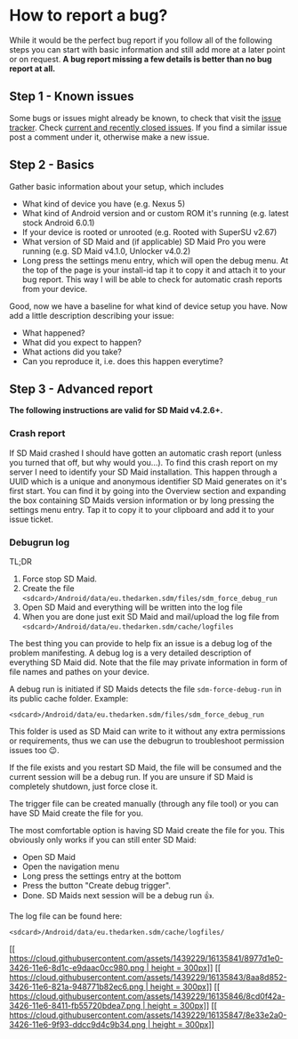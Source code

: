 # How to report a bug?

While it would be the perfect bug report if you follow all of the following steps you can start with basic information and still add more at a later point or on request.
**A bug report missing a few details is better than no bug report at all.**

## Step 1 - Known issues
Some bugs or issues might already be known, to check that visit the [issue tracker](https://github.com/d4rken/sdmaid-public/issues). Check [current and recently closed issues](https://github.com/d4rken/sdmaid-public/issues?utf8=%E2%9C%93&q=is%3Aissue). If you find a similar issue post a comment under it, otherwise make a new issue. 

## Step 2 - Basics
Gather basic information about your setup, which includes
* What kind of device you have (e.g. Nexus 5)
* What kind of Android version and or custom ROM it's running (e.g. latest stock Android 6.0.1)
* If your device is rooted or unrooted (e.g. Rooted with SuperSU v2.67)
* What version of SD Maid and (if applicable) SD Maid Pro you were running (e.g. SD Maid v4.1.0, Unlocker v4.0.2)
* Long press the settings menu entry, which will open the debug menu. At the top of the page is your install-id tap it to copy it and attach it to your bug report. This way I will be able to check for automatic crash reports from your device.

Good, now we have a baseline for what kind of device setup you have. Now add a little description describing your issue:
* What happened?
* What did you expect to happen?
* What actions did you take?
* Can you reproduce it, i.e. does this happen everytime?

## Step 3 - Advanced report
**The following instructions are valid for SD Maid v4.2.6+.**
### Crash report
If SD Maid crashed I should have gotten an automatic crash report (unless you turned that off, but why would you...). To find this crash report on my server I need to identify your SD Maid installation. This happen through a UUID which is a unique and anonymous identifier SD Maid generates on it's first start. You can find it by going into the Overview section and expanding the box containing SD Maids version information or by long pressing the settings menu entry. Tap it to copy it to your clipboard and add it to your issue ticket.

### **Debugrun log**

TL;DR
1. Force stop SD Maid.
2. Create the file `<sdcard>/Android/data/eu.thedarken.sdm/files/sdm_force_debug_run`
3. Open SD Maid and everything will be written into the log file
4. When you are done just exit SD Maid and mail/upload the log file from `<sdcard>/Android/data/eu.thedarken.sdm/cache/logfiles`

The best thing you can provide to help fix an issue is a debug log of the problem manifesting. A debug log is a very detailed description of everything SD Maid did. Note that the file may private information in form of file names and pathes on your device.

A debug run is initiated if SD Maids detects the file ```sdm-force-debug-run``` in its public cache folder.
Example:
```
<sdcard>/Android/data/eu.thedarken.sdm/files/sdm_force_debug_run
```
This folder is used as SD Maid can write to it without any extra permissions or requirements, thus we can use the debugrun to troubleshoot permission issues too :wink:.

If the file exists and you restart SD Maid, the file will be consumed and the current session will be a debug run. If you are unsure if SD Maid is completely shutdown, just force close it.

The trigger file can be created manually (through any file tool) or you can have SD Maid create the file for you.

The most comfortable option is having SD Maid create the file for you. This obviously only works if you can still enter SD Maid: 
* Open SD Maid
* Open the navigation menu
* Long press the settings entry at the bottom
* Press the button "Create debug trigger".
* Done. SD Maids next session will be a debug run :+1:.

The log file can be found here:
```
<sdcard>/Android/data/eu.thedarken.sdm/cache/logfiles/
```

[[[ https://cloud.githubusercontent.com/assets/1439229/16135841/8977d1e0-3426-11e6-8d1c-e9daac0cc980.png | height = 300px]]](https://cloud.githubusercontent.com/assets/1439229/16135841/8977d1e0-3426-11e6-8d1c-e9daac0cc980.png)
[[[ https://cloud.githubusercontent.com/assets/1439229/16135843/8aa8d852-3426-11e6-821a-948771b82ec6.png | height = 300px]]](https://cloud.githubusercontent.com/assets/1439229/16135843/8aa8d852-3426-11e6-821a-948771b82ec6.png)
[[[ https://cloud.githubusercontent.com/assets/1439229/16135846/8cd0f42a-3426-11e6-8411-fb55720bdea7.png | height = 300px]]](https://cloud.githubusercontent.com/assets/1439229/16135846/8cd0f42a-3426-11e6-8411-fb55720bdea7.png)
[[[ https://cloud.githubusercontent.com/assets/1439229/16135847/8e33e2a0-3426-11e6-9f93-ddcc9d4c9b34.png | height = 300px]]](https://cloud.githubusercontent.com/assets/1439229/16135847/8e33e2a0-3426-11e6-9f93-ddcc9d4c9b34.png)